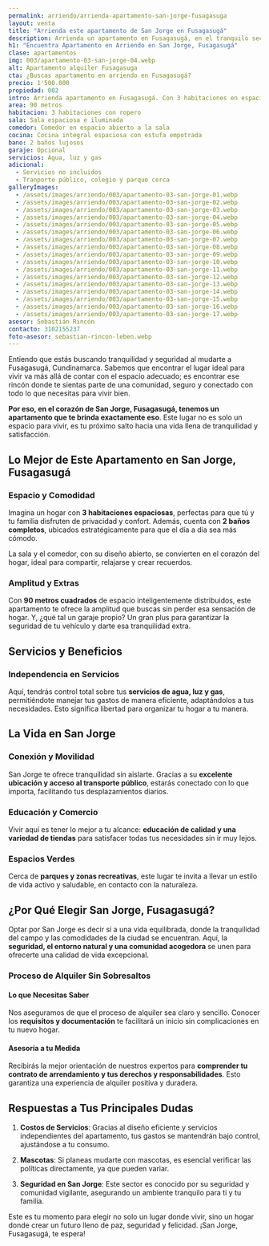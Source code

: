 ```yaml
---
permalink: arriendo/arrienda-apartamento-san-jorge-fusagasuga
layout: venta
title: "Arrienda este apartamento de San Jorge en Fusagasugá"
description: Arrienda un apartamento en Fusagasugá, en el tranquilo sector de San Jorge. Espacioso, con muebles modernos y todos los servicios | LEBEN
h1: "Encuentra Apartamento en Arriendo en San Jorge, Fusagasugá"
clase: apartamentos
img: 003/apartamento-03-san-jorge-04.webp
alt: Apartamento alquiler Fusagasuga
cta: ¿Buscas apartamento en arriendo en Fusagasugá?
precio: 1'500.000
propiedad: 002
intro: Arrienda apartamento en Fusagasugá. Con 3 habitaciones en espacios amoblados, en San Jorge
area: 90 metros
habitacion: 3 habitaciones con ropero
sala: Sala espaciosa e iluminada
comedor: Comedor en espacio abierto a la sala
cocina: Cocina integral espaciosa con estufa empotrada
bano: 2 baños lujosos
garaje: Opcional
servicios: Agua, luz y gas
adicional:
  - Servicios no incluidos
  - Tranporte público, colegio y parque cerca
galleryImages:
  - /assets/images/arriendo/003/apartamento-03-san-jorge-01.webp
  - /assets/images/arriendo/003/apartamento-03-san-jorge-02.webp
  - /assets/images/arriendo/003/apartamento-03-san-jorge-03.webp
  - /assets/images/arriendo/003/apartamento-03-san-jorge-04.webp
  - /assets/images/arriendo/003/apartamento-03-san-jorge-05.webp
  - /assets/images/arriendo/003/apartamento-03-san-jorge-06.webp
  - /assets/images/arriendo/003/apartamento-03-san-jorge-07.webp
  - /assets/images/arriendo/003/apartamento-03-san-jorge-08.webp
  - /assets/images/arriendo/003/apartamento-03-san-jorge-09.webp
  - /assets/images/arriendo/003/apartamento-03-san-jorge-10.webp
  - /assets/images/arriendo/003/apartamento-03-san-jorge-11.webp
  - /assets/images/arriendo/003/apartamento-03-san-jorge-12.webp
  - /assets/images/arriendo/003/apartamento-03-san-jorge-13.webp
  - /assets/images/arriendo/003/apartamento-03-san-jorge-14.webp
  - /assets/images/arriendo/003/apartamento-03-san-jorge-15.webp
  - /assets/images/arriendo/003/apartamento-03-san-jorge-16.webp
  - /assets/images/arriendo/003/apartamento-03-san-jorge-17.webp
asesor: Sebastián Rincón
contacto: 3102155237
foto-asesor: sebastian-rincon-leben.webp
---
```

Entiendo que estás buscando tranquilidad y seguridad al mudarte a Fusagasugá, Cundinamarca. Sabemos que encontrar el lugar ideal para vivir va más allá de contar con el espacio adecuado; es encontrar ese rincón donde te sientas parte de una comunidad, seguro y conectado con todo lo que necesitas para vivir bien.

**Por eso, en el corazón de San Jorge, Fusagasugá, tenemos un apartamento que te brinda exactamente eso**. Este lugar no es solo un espacio para vivir, es tu próximo salto hacia una vida llena de tranquilidad y satisfacción.

## Lo Mejor de Este Apartamento en San Jorge, Fusagasugá

### Espacio y Comodidad

Imagina un hogar con **3 habitaciones espaciosas**, perfectas para que tú y tu familia disfruten de privacidad y confort. Además, cuenta con **2 baños completos**, ubicados estratégicamente para que el día a día sea más cómodo.

La sala y el comedor, con su diseño abierto, se convierten en el corazón del hogar, ideal para compartir, relajarse y crear recuerdos.

### Amplitud y Extras

Con **90 metros cuadrados** de espacio inteligentemente distribuidos, este apartamento te ofrece la amplitud que buscas sin perder esa sensación de hogar. Y, ¿qué tal un garaje propio? Un gran plus para garantizar la seguridad de tu vehículo y darte esa tranquilidad extra.

## Servicios y Beneficios

### Independencia en Servicios

Aquí, tendrás control total sobre tus **servicios de agua, luz y gas**, permitiéndote manejar tus gastos de manera eficiente, adaptándolos a tus necesidades. Esto significa libertad para organizar tu hogar a tu manera.

## La Vida en San Jorge

### Conexión y Movilidad

San Jorge te ofrece tranquilidad sin aislarte. Gracias a su **excelente ubicación y acceso al transporte público**, estarás conectado con lo que importa, facilitando tus desplazamientos diarios.

### Educación y Comercio

Vivir aquí es tener lo mejor a tu alcance: **educación de calidad y una variedad de tiendas** para satisfacer todas tus necesidades sin ir muy lejos.

### Espacios Verdes

Cerca de **parques y zonas recreativas**, este lugar te invita a llevar un estilo de vida activo y saludable, en contacto con la naturaleza.

## ¿Por Qué Elegir San Jorge, Fusagasugá?

Optar por San Jorge es decir sí a una vida equilibrada, donde la tranquilidad del campo y las comodidades de la ciudad se encuentran. Aquí, la **seguridad, el entorno natural y una comunidad acogedora** se unen para ofrecerte una calidad de vida excepcional.

### Proceso de Alquiler Sin Sobresaltos

#### Lo que Necesitas Saber

Nos aseguramos de que el proceso de alquiler sea claro y sencillo. Conocer los **requisitos y documentación** te facilitará un inicio sin complicaciones en tu nuevo hogar.

#### Asesoría a tu Medida

Recibirás la mejor orientación de nuestros expertos para **comprender tu contrato de arrendamiento y tus derechos y responsabilidades**. Esto garantiza una experiencia de alquiler positiva y duradera.

## Respuestas a Tus Principales Dudas

1. **Costos de Servicios**: Gracias al diseño eficiente y servicios independientes del apartamento, tus gastos se mantendrán bajo control, ajustándose a tu consumo.
   
2. **Mascotas**: Si planeas mudarte con mascotas, es esencial verificar las políticas directamente, ya que pueden variar.

3. **Seguridad en San Jorge**: Este sector es conocido por su seguridad y comunidad vigilante, asegurando un ambiente tranquilo para ti y tu familia.

Este es tu momento para elegir no solo un lugar donde vivir, sino un hogar donde crear un futuro lleno de paz, seguridad y felicidad. ¡San Jorge, Fusagasugá, te espera!